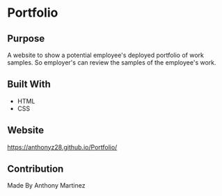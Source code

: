 # Portfolio

## Purpose
A website to show a potential employee's deployed portfolio of work samples. So employer's can review the samples of the employee's work.

## Built With
* HTML
* CSS

## Website
https://anthonyz28.github.io/Portfolio/



## Contribution
Made By Anthony Martinez